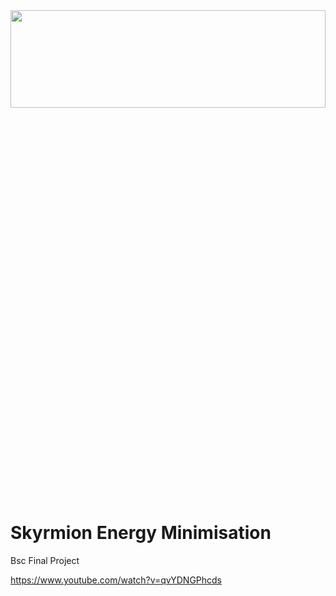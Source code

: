 <img src="https://github.com/DrDavie1/skyrmions/blob/main/Media/banner.png" width="100%" height="20%">

# Skyrmion Energy Minimisation
Bsc Final Project

https://www.youtube.com/watch?v=qvYDNGPhcds
